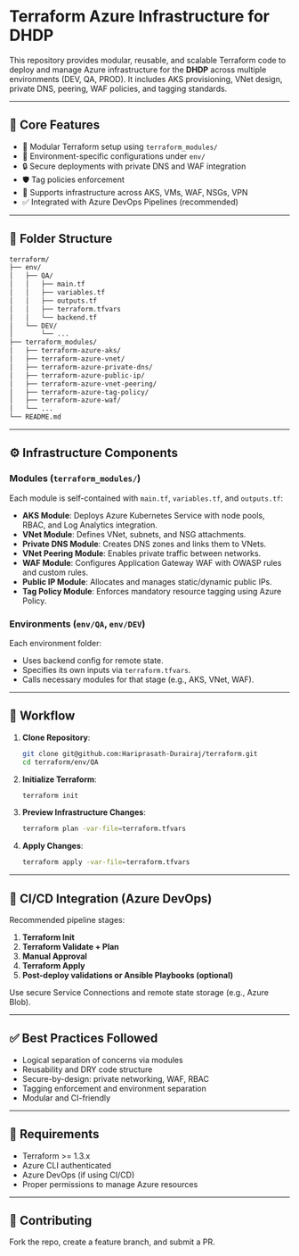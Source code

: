# Terraform Azure Infrastructure for DHDP

This repository provides modular, reusable, and scalable Terraform code to deploy and manage Azure infrastructure for the **DHDP** across multiple environments (DEV, QA, PROD). It includes AKS provisioning, VNet design, private DNS, peering, WAF policies, and tagging standards.

---

## 🔧 Core Features

- 🚀 Modular Terraform setup using `terraform_modules/`
- 🔁 Environment-specific configurations under `env/`
- 🔒 Secure deployments with private DNS and WAF integration
- 🛡️ Tag policies enforcement
- 🧱 Supports infrastructure across AKS, VMs, WAF, NSGs, VPN
- ✅ Integrated with Azure DevOps Pipelines (recommended)

---

## 📁 Folder Structure

```bash
terraform/
├── env/
│   ├── QA/
│   │   ├── main.tf
│   │   ├── variables.tf
│   │   ├── outputs.tf
│   │   ├── terraform.tfvars
│   │   └── backend.tf
│   └── DEV/
│       └── ...
├── terraform_modules/
│   ├── terraform-azure-aks/
│   ├── terraform-azure-vnet/
│   ├── terraform-azure-private-dns/
│   ├── terraform-azure-public-ip/
│   ├── terraform-azure-vnet-peering/
│   ├── terraform-azure-tag-policy/
│   ├── terraform-azure-waf/
│   └── ...
└── README.md
````

---

## ⚙️ Infrastructure Components

### Modules (`terraform_modules/`)

Each module is self-contained with `main.tf`, `variables.tf`, and `outputs.tf`:

* **AKS Module**: Deploys Azure Kubernetes Service with node pools, RBAC, and Log Analytics integration.
* **VNet Module**: Defines VNet, subnets, and NSG attachments.
* **Private DNS Module**: Creates DNS zones and links them to VNets.
* **VNet Peering Module**: Enables private traffic between networks.
* **WAF Module**: Configures Application Gateway WAF with OWASP rules and custom rules.
* **Public IP Module**: Allocates and manages static/dynamic public IPs.
* **Tag Policy Module**: Enforces mandatory resource tagging using Azure Policy.

### Environments (`env/QA`, `env/DEV`)

Each environment folder:

* Uses backend config for remote state.
* Specifies its own inputs via `terraform.tfvars`.
* Calls necessary modules for that stage (e.g., AKS, VNet, WAF).

---

## 🔄 Workflow

1. **Clone Repository**:

   ```bash
   git clone git@github.com:Hariprasath-Durairaj/terraform.git
   cd terraform/env/QA
   ```

2. **Initialize Terraform**:

   ```bash
   terraform init
   ```

3. **Preview Infrastructure Changes**:

   ```bash
   terraform plan -var-file=terraform.tfvars
   ```

4. **Apply Changes**:

   ```bash
   terraform apply -var-file=terraform.tfvars
   ```

---

## 🚀 CI/CD Integration (Azure DevOps)

Recommended pipeline stages:

1. **Terraform Init**
2. **Terraform Validate + Plan**
3. **Manual Approval**
4. **Terraform Apply**
5. **Post-deploy validations or Ansible Playbooks (optional)**

Use secure Service Connections and remote state storage (e.g., Azure Blob).

---

## ✅ Best Practices Followed

* Logical separation of concerns via modules
* Reusability and DRY code structure
* Secure-by-design: private networking, WAF, RBAC
* Tagging enforcement and environment separation
* Modular and CI-friendly

---

## 📌 Requirements

* Terraform >= 1.3.x
* Azure CLI authenticated
* Azure DevOps (if using CI/CD)
* Proper permissions to manage Azure resources

---

## 👥 Contributing

Fork the repo, create a feature branch, and submit a PR.

